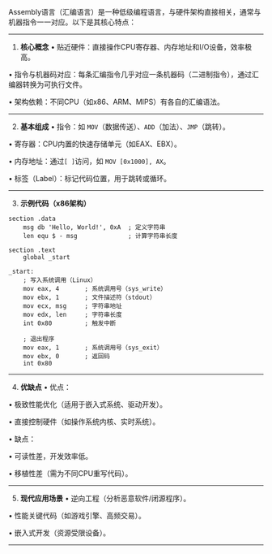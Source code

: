 Assembly语言（汇编语言）是一种低级编程语言，与硬件架构直接相关，通常与机器指令一一对应。以下是其核心特点：

---

1. **核心概念**
• 贴近硬件：直接操作CPU寄存器、内存地址和I/O设备，效率极高。

• 指令与机器码对应：每条汇编指令几乎对应一条机器码（二进制指令），通过汇编器转换为可执行文件。

• 架构依赖：不同CPU（如x86、ARM、MIPS）有各自的汇编语法。


---

2. **基本组成**
• 指令：如 `MOV`（数据传送）、`ADD`（加法）、`JMP`（跳转）。

• 寄存器：CPU内置的快速存储单元（如EAX、EBX）。

• 内存地址：通过`[ ]`访问，如 `MOV [0x1000], AX`。

• 标签（Label）：标记代码位置，用于跳转或循环。


---

3. **示例代码（x86架构）**
```assembly
section .data
    msg db 'Hello, World!', 0xA  ; 定义字符串
    len equ $ - msg              ; 计算字符串长度

section .text
    global _start

_start:
    ; 写入系统调用（Linux）
    mov eax, 4       ; 系统调用号（sys_write）
    mov ebx, 1       ; 文件描述符（stdout）
    mov ecx, msg     ; 字符串地址
    mov edx, len     ; 字符串长度
    int 0x80         ; 触发中断

    ; 退出程序
    mov eax, 1       ; 系统调用号（sys_exit）
    mov ebx, 0       ; 返回码
    int 0x80
```

---

4. **优缺点**
• 优点：

  • 极致性能优化（适用于嵌入式系统、驱动开发）。

  • 直接控制硬件（如操作系统内核、实时系统）。

• 缺点：

  • 可读性差，开发效率低。

  • 移植性差（需为不同CPU重写代码）。


---

5. **现代应用场景**
• 逆向工程（分析恶意软件/闭源程序）。

• 性能关键代码（如游戏引擎、高频交易）。

• 嵌入式开发（资源受限设备）。


---